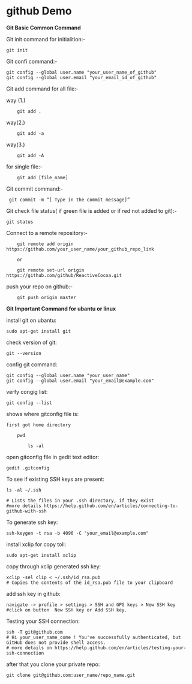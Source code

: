 # github Demo

**Git Basic Common Command**

Git init command for initialition:-

    git init
    
Git confi command:-

    git config --global user.name "your_user_name_of_github"
    git config --global user.email "your_email_id_of_github"
    
Git add command for all file:-

   way (1.)
   
        git add .
     
   way(2.)
   
        git add -a
        
   way(3.)
   
        git add -A
    
 for single file:-
 
        git add [file_name]

Git commit command:-
    
     git commit -m “[ Type in the commit message]”
     
Git check file status( if green file is added or if red not added to git):-

    git status

Connect to a remote repository:-

        git remote add origin https://github.com/your_user_name/your_github_repo_link
        
        or
        
        git remote set-url origin https://github.com/github/ReactiveCocoa.git


push your repo on github:-

        git push origin master


**Git Important Command for ubantu or linux**

install git on ubantu:

    sudo apt-get install git

check version of git:

    git --version

config git command:

    git config --global user.name "your_user_name"
    git config --global user.email "your_email@example.com"

verfy congig list:

    git config --list

shows where gitconfig file is:

    first got home directory
    
        pwd
        
            ls -al


open gitconfig file in gedit text editor:

    gedit .gitconfig

To see if existing SSH keys are present:

    ls -al ~/.ssh
    
    # Lists the files in your .ssh directory, if they exist
    #more details https://help.github.com/en/articles/connecting-to-github-with-ssh

To generate ssh key:

    ssh-keygen -t rsa -b 4096 -C "your_email@example.com"

install xclip for copy toll:

    sudo apt-get install xclip

copy through xclip generated ssh key:

    xclip -sel clip < ~/.ssh/id_rsa.pub
    # Copies the contents of the id_rsa.pub file to your clipboard

add ssh key in github:

    navigate -> profile > settings > SSH and GPG keys > New SSH key
    #click on button  New SSH key or Add SSH key.


Testing your SSH connection:

    ssh -T git@github.com
    # Hi your_user_name_come ! You've successfully authenticated, but GitHub does not provide shell access.
    # more details on https://help.github.com/en/articles/testing-your-ssh-connection

after that you clone your private repo:

    git clone git@github.com:user_name/repo_name.git
